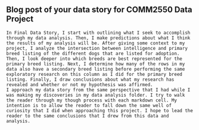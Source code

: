 ## Blog post of your data story for COMM2550 Data Project

    In Final Data Story, I start with outlining what I seek to accomplish through my data analysis. Then, I make predictions about what I think the results of my analysis will be. After giving some context to my project, I analyze the intersection between intelligence and primary breed listing of the different dogs that are listed for adoption. Then, I look deeper into which breeds are best represented for the primary breed listing. Next, I determine how many of the rows in my data also have a secondary breed listing before performing the same exploratory research on this column as I did for the primary breed listing. Finally, I draw conclusions about what my research has revealed and whether or not my hypothesis was affirmed.
    I approach my data story from the same perspective that I had while I was making my discoveries in my data analysis folder. I try to walk the reader through my though process with each markdown cell. My intention is to allow the reader to fall down the same well of curiosity that I did when approaching this project. I hope to lead the reader to the same conclusions that I drew from this data and analysis.





